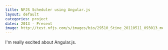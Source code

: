 ```yaml
---
title: NFJS Scheduler using Angular.js
layout: default
categories: project
dates: 2013 - Present
image: http://test.nfjs.com/s/images/bio/29510_Stine_20110511_093013_medium_sq.jpg
---
```

I'm really excited about Angular.js.  